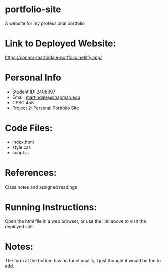 # portfolio-site
A website for my professional portfolio

# Link to Deployed Website:
https://connor-martindale-portfolio.netlify.app/

# Personal Info
- Student ID: 2408897
- Email: martindale@chapman.edu
- CPSC 458
- Project 2: Personal Portfolio Site

# Code Files:
- index.html
- style.css
- script.js

# References:
Class notes and assigned readings

# Running Instructions:
Open the html file in a web browser, or use the link above to visit the deployed site

# Notes:
The form at the bottom has no functionality, I just thought it would be fun to add.
